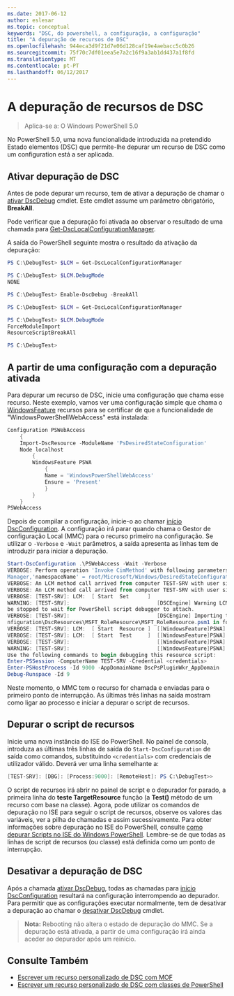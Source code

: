 ```yaml
---
ms.date: 2017-06-12
author: eslesar
ms.topic: conceptual
keywords: "DSC, do powershell, a configuração, a configuração"
title: "A depuração de recursos de DSC"
ms.openlocfilehash: 944eca3d9f21d7e06d128caf19e4aebacc5c0b26
ms.sourcegitcommit: 75f70c7df01eea5e7a2c16f9a3ab1dd437a1f8fd
ms.translationtype: MT
ms.contentlocale: pt-PT
ms.lasthandoff: 06/12/2017
---
```

# <a name="debugging-dsc-resources"></a>A depuração de recursos de DSC

> Aplica-se a: O Windows PowerShell 5.0

No PowerShell 5.0, uma nova funcionalidade introduzida na pretendido Estado elementos (DSC) que permite-lhe depurar um recurso de DSC como um configuration está a ser aplicada.

## <a name="enabling-dsc-debugging"></a>Ativar depuração de DSC
Antes de pode depurar um recurso, tem de ativar a depuração de chamar o [ativar DscDebug](https://technet.microsoft.com/en-us/library/mt517870.aspx) cmdlet. Este cmdlet assume um parâmetro obrigatório, **BreakAll**. 

Pode verificar que a depuração foi ativada ao observar o resultado de uma chamada para [Get-DscLocalConfigurationManager](https://technet.microsoft.com/en-us/library/dn407378.aspx).

A saída do PowerShell seguinte mostra o resultado da ativação da depuração:


```powershell
PS C:\DebugTest> $LCM = Get-DscLocalConfigurationManager

PS C:\DebugTest> $LCM.DebugMode
NONE

PS C:\DebugTest> Enable-DscDebug -BreakAll

PS C:\DebugTest> $LCM = Get-DscLocalConfigurationManager

PS C:\DebugTest> $LCM.DebugMode
ForceModuleImport
ResourceScriptBreakAll

PS C:\DebugTest>
```


## <a name="starting-a-configuration-with-debug-enabled"></a>A partir de uma configuração com a depuração ativada
Para depurar um recurso de DSC, inicie uma configuração que chama esse recurso. Neste exemplo, vamos ver uma configuração simple que chama o [WindowsFeature](windowsfeatureResource.md) recursos para se certificar de que a funcionalidade de "WindowsPowerShellWebAccess" está instalada:

```powershell
Configuration PSWebAccess
    {
    Import-DscResource -ModuleName 'PsDesiredStateConfiguration'
    Node localhost
        {
        WindowsFeature PSWA
            {
            Name = 'WindowsPowerShellWebAccess'
            Ensure = 'Present'
            }
        }
    }
PSWebAccess
```
Depois de compilar a configuração, inicie-o ao chamar [início DscConfiguration](https://technet.microsoft.com/en-us/library/dn521623.aspx). A configuração irá parar quando chama o Gestor de configuração Local (MMC) para o recurso primeiro na configuração. Se utilizar o `-Verbose` e `-Wait` parâmetros, a saída apresenta as linhas tem de introduzir para iniciar a depuração.

```powershell
Start-DscConfiguration .\PSWebAccess -Wait -Verbose
VERBOSE: Perform operation 'Invoke CimMethod' with following parameters, ''methodName' = SendConfigurationApply,'className' = MSFT_DSCLocalConfiguration
Manager,'namespaceName' = root/Microsoft/Windows/DesiredStateConfiguration'.
VERBOSE: An LCM method call arrived from computer TEST-SRV with user sid S-1-5-21-2127521184-1604012920-1887927527-108583.
VERBOSE: An LCM method call arrived from computer TEST-SRV with user sid S-1-5-21-2127521184-1604012920-1887927527-108583.
VERBOSE: [TEST-SRV]: LCM:  [ Start  Set      ]
WARNING: [TEST-SRV]:                            [DSCEngine] Warning LCM is in Debug 'ResourceScriptBreakAll' mode.  Resource script processing will 
be stopped to wait for PowerShell script debugger to attach.
VERBOSE: [TEST-SRV]:                            [DSCEngine] Importing the module C:\WINDOWS\system32\WindowsPowerShell\v1.0\Modules\PSDesiredStateCo
nfiguration\DscResources\MSFT_RoleResource\MSFT_RoleResource.psm1 in force mode.
VERBOSE: [TEST-SRV]: LCM:  [ Start  Resource ]  [[WindowsFeature]PSWA]
VERBOSE: [TEST-SRV]: LCM:  [ Start  Test     ]  [[WindowsFeature]PSWA]
VERBOSE: [TEST-SRV]:                            [[WindowsFeature]PSWA] Importing the module MSFT_RoleResource in force mode.
WARNING: [TEST-SRV]:                            [[WindowsFeature]PSWA] Resource is waiting for PowerShell script debugger to attach. 
Use the following commands to begin debugging this resource script:
Enter-PSSession -ComputerName TEST-SRV -Credential <credentials>
Enter-PSHostProcess -Id 9000 -AppDomainName DscPsPluginWkr_AppDomain
Debug-Runspace -Id 9
```
Neste momento, o MMC tem o recurso for chamada e enviadas para o primeiro ponto de interrupção. As últimas três linhas na saída mostram como ligar ao processo e iniciar a depurar o script de recursos.

## <a name="debugging-the-resource-script"></a>Depurar o script de recursos

Inicie uma nova instância do ISE do PowerShell. No painel de consola, introduza as últimas três linhas de saída do `Start-DscConfiguration` de saída como comandos, substituindo `<credentials>` com credenciais de utilizador válido. Deverá ver uma linha semelhante a:

```powershell
[TEST-SRV]: [DBG]: [Process:9000]: [RemoteHost]: PS C:\DebugTest>>
```

O script de recursos irá abrir no painel de script e o depurador for parado, a primeira linha do **teste TargetResource** função (a **Test()** método de um recurso com base na classe).
Agora, pode utilizar os comandos de depuração no ISE para seguir o script de recursos, observe os valores das variáveis, ver a pilha de chamadas e assim sucessivamente. Para obter informações sobre depuração no ISE do PowerShell, consulte [como depurar Scripts no ISE do Windows PowerShell](https://technet.microsoft.com/en-us/library/dd819480.aspx). Lembre-se de que todas as linhas de script de recursos (ou classe) está definida como um ponto de interrupção.

## <a name="disabling-dsc-debugging"></a>Desativar a depuração de DSC

Após a chamada [ativar DscDebug](https://technet.microsoft.com/en-us/library/mt517870.aspx), todas as chamadas para [início DscConfiguration](https://technet.microsoft.com/en-us/library/dn521623.aspx) resultará na configuração interrompendo ao depurador. Para permitir que as configurações executar normalmente, tem de desativar a depuração ao chamar o [desativar DscDebug](https://technet.microsoft.com/en-us/library/mt517872.aspx) cmdlet.

>**Nota:** Rebooting não altera o estado de depuração do MMC. Se a depuração está ativada, a partir de uma configuração irá ainda aceder ao depurador após um reinício.


## <a name="see-also"></a>Consulte Também
- [Escrever um recurso personalizado de DSC com MOF](authoringResourceMOF.md) 
- [Escrever um recurso personalizado de DSC com classes de PowerShell](authoringResourceClass.md)

